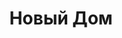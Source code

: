 --- 
title: "Новый Дом" 
site: "http://www.dom-evp.com.ua" 
town: "Евпатория" 
tel: ["+7 (978) 753-21-62, +38(050)939-55-78, +7(978) 726-55-53, +38(050)939-55-78"] 
address: "Россия, АР Крым, г.Евпатория, проспект Победы, 4." 
mail: "dom_evp@mail.ru, dom-evp@yandex.ua" 
--- 